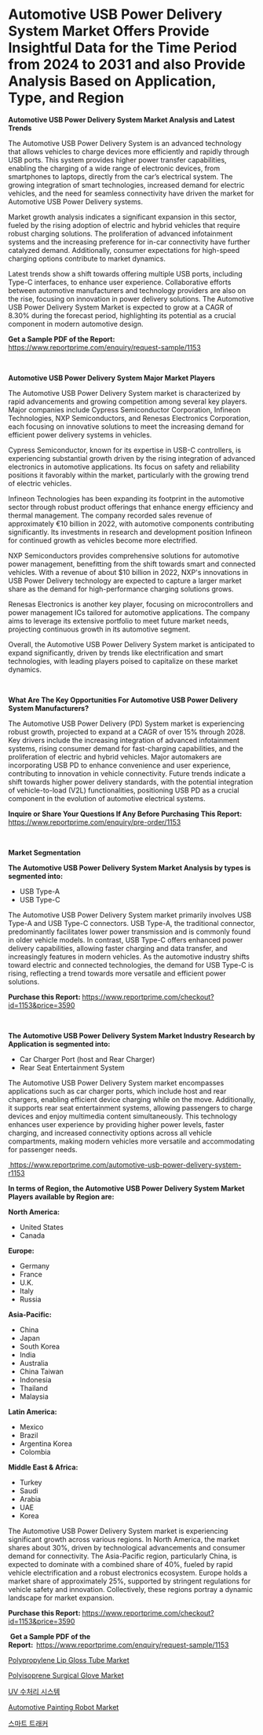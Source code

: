 <p><h1>Automotive USB Power Delivery System Market Offers Provide Insightful Data for the Time Period from 2024 to 2031 and also Provide Analysis Based on Application, Type, and Region</h1></p><p><strong>Automotive USB Power Delivery System Market Analysis and Latest Trends</strong></p>
<p><p>The Automotive USB Power Delivery System is an advanced technology that allows vehicles to charge devices more efficiently and rapidly through USB ports. This system provides higher power transfer capabilities, enabling the charging of a wide range of electronic devices, from smartphones to laptops, directly from the car’s electrical system. The growing integration of smart technologies, increased demand for electric vehicles, and the need for seamless connectivity have driven the market for Automotive USB Power Delivery systems. </p><p>Market growth analysis indicates a significant expansion in this sector, fueled by the rising adoption of electric and hybrid vehicles that require robust charging solutions. The proliferation of advanced infotainment systems and the increasing preference for in-car connectivity have further catalyzed demand. Additionally, consumer expectations for high-speed charging options contribute to market dynamics.</p><p>Latest trends show a shift towards offering multiple USB ports, including Type-C interfaces, to enhance user experience. Collaborative efforts between automotive manufacturers and technology providers are also on the rise, focusing on innovation in power delivery solutions. The Automotive USB Power Delivery System Market is expected to grow at a CAGR of 8.30% during the forecast period, highlighting its potential as a crucial component in modern automotive design.</p></p>
<p><strong>Get a Sample PDF of the Report:&nbsp;</strong> <a href="https://www.reportprime.com/enquiry/request-sample/1153">https://www.reportprime.com/enquiry/request-sample/1153</a></p>
<p>&nbsp;</p>
<p><strong>Automotive USB Power Delivery System Major Market Players</strong></p>
<p><p>The Automotive USB Power Delivery System market is characterized by rapid advancements and growing competition among several key players. Major companies include Cypress Semiconductor Corporation, Infineon Technologies, NXP Semiconductors, and Renesas Electronics Corporation, each focusing on innovative solutions to meet the increasing demand for efficient power delivery systems in vehicles.</p><p>Cypress Semiconductor, known for its expertise in USB-C controllers, is experiencing substantial growth driven by the rising integration of advanced electronics in automotive applications. Its focus on safety and reliability positions it favorably within the market, particularly with the growing trend of electric vehicles.</p><p>Infineon Technologies has been expanding its footprint in the automotive sector through robust product offerings that enhance energy efficiency and thermal management. The company recorded sales revenue of approximately €10 billion in 2022, with automotive components contributing significantly. Its investments in research and development position Infineon for continued growth as vehicles become more electrified.</p><p>NXP Semiconductors provides comprehensive solutions for automotive power management, benefitting from the shift towards smart and connected vehicles. With a revenue of about $10 billion in 2022, NXP's innovations in USB Power Delivery technology are expected to capture a larger market share as the demand for high-performance charging solutions grows.</p><p>Renesas Electronics is another key player, focusing on microcontrollers and power management ICs tailored for automotive applications. The company aims to leverage its extensive portfolio to meet future market needs, projecting continuous growth in its automotive segment.</p><p>Overall, the Automotive USB Power Delivery System market is anticipated to expand significantly, driven by trends like electrification and smart technologies, with leading players poised to capitalize on these market dynamics.</p></p>
<p>&nbsp;</p>
<p><strong>What Are The Key Opportunities For Automotive USB Power Delivery System Manufacturers?</strong></p>
<p><p>The Automotive USB Power Delivery (PD) System market is experiencing robust growth, projected to expand at a CAGR of over 15% through 2028. Key drivers include the increasing integration of advanced infotainment systems, rising consumer demand for fast-charging capabilities, and the proliferation of electric and hybrid vehicles. Major automakers are incorporating USB PD to enhance convenience and user experience, contributing to innovation in vehicle connectivity. Future trends indicate a shift towards higher power delivery standards, with the potential integration of vehicle-to-load (V2L) functionalities, positioning USB PD as a crucial component in the evolution of automotive electrical systems.</p></p>
<p><strong>Inquire or Share Your Questions If Any Before Purchasing This Report:</strong> <a href="https://www.reportprime.com/enquiry/pre-order/1153">https://www.reportprime.com/enquiry/pre-order/1153</a></p>
<p>&nbsp;</p>
<p><strong>Market Segmentation</strong></p>
<p><strong>The Automotive USB Power Delivery System Market Analysis by types is segmented into:</strong></p>
<p><ul><li>USB Type-A</li><li>USB Type-C</li></ul></p>
<p><p>The Automotive USB Power Delivery System market primarily involves USB Type-A and USB Type-C connectors. USB Type-A, the traditional connector, predominantly facilitates lower power transmission and is commonly found in older vehicle models. In contrast, USB Type-C offers enhanced power delivery capabilities, allowing faster charging and data transfer, and increasingly features in modern vehicles. As the automotive industry shifts toward electric and connected technologies, the demand for USB Type-C is rising, reflecting a trend towards more versatile and efficient power solutions.</p></p>
<p><strong>Purchase this Report:&nbsp;</strong><a href="https://www.reportprime.com/checkout?id=1153&price=3590">https://www.reportprime.com/checkout?id=1153&price=3590</a></p>
<p>&nbsp;</p>
<p><strong>The Automotive USB Power Delivery System Market Industry Research by Application is segmented into:</strong></p>
<p><ul><li>Car Charger Port (host and Rear Charger)</li><li>Rear Seat Entertainment System</li></ul></p>
<p><p>The Automotive USB Power Delivery System market encompasses applications such as car charger ports, which include host and rear chargers, enabling efficient device charging while on the move. Additionally, it supports rear seat entertainment systems, allowing passengers to charge devices and enjoy multimedia content simultaneously. This technology enhances user experience by providing higher power levels, faster charging, and increased connectivity options across all vehicle compartments, making modern vehicles more versatile and accommodating for passenger needs.</p></p>
<p><a href="https://www.reportprime.com/automotive-usb-power-delivery-system-r1153">&nbsp;https://www.reportprime.com/automotive-usb-power-delivery-system-r1153</a></p>
<p><strong>In terms of Region, the Automotive USB Power Delivery System Market Players available by Region are:</strong></p>
<p>
    <p> <strong> North America: </strong>
        <ul>
            <li>United States</li>
            <li>Canada</li>
        </ul>
        </p> 
    <p> <strong> Europe: </strong>
        <ul>
            <li>Germany</li>
            <li>France</li>
            <li>U.K.</li>
            <li>Italy</li>
            <li>Russia</li>
        </ul>
        </p> 
    <p> <strong> Asia-Pacific: </strong>
        <ul>
            <li>China</li>
            <li>Japan</li>
            <li>South Korea</li>
            <li>India</li>
            <li>Australia</li>
            <li>China Taiwan</li>
            <li>Indonesia</li>
            <li>Thailand</li>
            <li>Malaysia</li>
        </ul>
        </p> 
    <p> <strong> Latin America: </strong>
        <ul>
            <li>Mexico</li>
            <li>Brazil</li>
            <li>Argentina Korea</li>
            <li>Colombia</li>
        </ul>
        </p> 
    <p> <strong> Middle East & Africa: </strong>
        <ul>
            <li>Turkey</li>
            <li>Saudi</li>
            <li>Arabia</li>
            <li>UAE</li>
            <li>Korea</li>
        </ul>
    </p>
    </p>
<p><p>The Automotive USB Power Delivery System market is experiencing significant growth across various regions. In North America, the market shares about 30%, driven by technological advancements and consumer demand for connectivity. The Asia-Pacific region, particularly China, is expected to dominate with a combined share of 40%, fueled by rapid vehicle electrification and a robust electronics ecosystem. Europe holds a market share of approximately 25%, supported by stringent regulations for vehicle safety and innovation. Collectively, these regions portray a dynamic landscape for market expansion.</p></p>
<p><strong>Purchase this Report: </strong><a href="https://www.reportprime.com/checkout?id=1153&price=3590">https://www.reportprime.com/checkout?id=1153&price=3590</a></p>
<p>&nbsp;<strong>Get a Sample PDF of the Report:&nbsp;&nbsp;</strong><a href="https://www.reportprime.com/enquiry/request-sample/1153">https://www.reportprime.com/enquiry/request-sample/1153</a></p>
<p><strong></strong></p>
<p><p><a href="https://issuu.com/reportprime-2/docs/polypropylene-lip-gloss-tube-market_14fc521706b919">Polypropylene Lip Gloss Tube Market</a></p><p><a href="https://medium.com/@amyjacobi/polyisoprene-surgical-glove-market-investigation-industry-evolution-and-forecast-till-2031-0810f3abcd3d">Polyisoprene Surgical Glove Market</a></p><p><a href="https://github.com/sougarounis/Market-Research-Report-List-6/blob/main/29446431724.md">UV 수처리 시스템</a></p><p><a href="https://medium.com/@thaddeulentine3434/market-trends-in-the-global-automotive-painting-robot-market-forecast-and-analysis-2024-2031-ab1517beed15">Automotive Painting Robot Market</a></p><p><a href="https://medium.com/@nargishadi90/%EC%8A%A4%EB%A7%88%ED%8A%B8-%ED%8A%B8%EB%9E%98%EC%BB%A4-%EC%8B%9C%EC%9E%A5%EC%9D%98-%ED%98%84%EC%9E%AC-%EB%B0%8F-%EB%AF%B8%EB%9E%98-%EC%A0%84%EB%A7%9D%EC%9D%80-%EB%AC%B4%EC%97%87%EC%9D%B8%EA%B0%80%EC%9A%94-%EC%8B%9C%EC%9E%A5-%EB%B6%84%EC%84%9D-%EB%B0%8F-%ED%96%A5%ED%9B%84-%EB%B0%A9%ED%96%A5-2024-2031-4a3c6a2fc046">스마트 트래커</a></p></p>